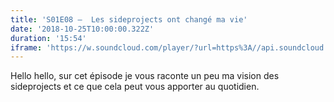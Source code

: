 ```yaml
---
title: 'S01E08 —  Les sideprojects ont changé ma vie'
date: '2018-10-25T10:00:00.322Z'
duration: '15:54'
iframe: 'https://w.soundcloud.com/player/?url=https%3A//api.soundcloud.com/tracks/519642723&amp;color=%23ff5500&amp;auto_play=false&amp;hide_related=false&amp;show_comments=true&amp;show_user=true&amp;show_reposts=false&amp;show_teaser=true&amp;visual=true'
---
```


Hello hello, sur cet épisode je vous raconte un peu ma vision des sideprojects et ce que cela peut vous apporter au quotidien.
